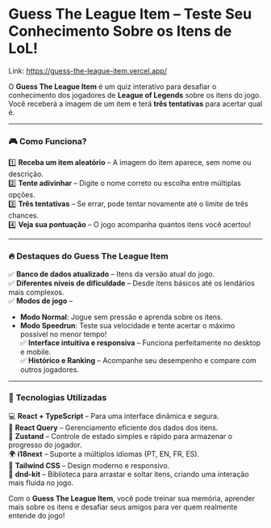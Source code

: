 
# Guess The League Item – Teste Seu Conhecimento Sobre os Itens de LoL!
Link: https://guess-the-league-item.vercel.app/

O **Guess The League Item** é um quiz interativo para desafiar o conhecimento dos jogadores de **League of Legends** sobre os itens do jogo. Você receberá a imagem de um item e terá **três tentativas** para acertar qual é.

---

### 🎮 **Como Funciona?**

1️⃣ **Receba um item aleatório** – A imagem do item aparece, sem nome ou descrição.  
2️⃣ **Tente adivinhar** – Digite o nome correto ou escolha entre múltiplas opções.  
3️⃣ **Três tentativas** – Se errar, pode tentar novamente até o limite de três chances.  
4️⃣ **Veja sua pontuação** – O jogo acompanha quantos itens você acertou!

---

### 🔥 **Destaques do Guess The League Item**

✅ **Banco de dados atualizado** – Itens da versão atual do jogo.  
✅ **Diferentes níveis de dificuldade** – Desde itens básicos até os lendários mais complexos.  
✅ **Modos de jogo** –  
   - **Modo Normal**: Jogue sem pressão e aprenda sobre os itens.  
   - **Modo Speedrun**: Teste sua velocidade e tente acertar o máximo possível no menor tempo!  
✅ **Interface intuitiva e responsiva** – Funciona perfeitamente no desktop e mobile.  
✅ **Histórico e Ranking** – Acompanhe seu desempenho e compare com outros jogadores.

---

### 🚀 **Tecnologias Utilizadas**

💻 **React + TypeScript** – Para uma interface dinâmica e segura.  
📡 **React Query** – Gerenciamento eficiente dos dados dos itens.  
🔄 **Zustand** – Controle de estado simples e rápido para armazenar o progresso do jogador.  
🌍 **i18next** – Suporte a múltiplos idiomas (PT, EN, FR, ES).  
🎨 **Tailwind CSS** – Design moderno e responsivo.  
🔀 **dnd-kit** – Biblioteca para arrastar e soltar itens, criando uma interação mais fluida no jogo.

Com o **Guess The League Item**, você pode treinar sua memória, aprender mais sobre os itens e desafiar seus amigos para ver quem realmente entende do jogo!
